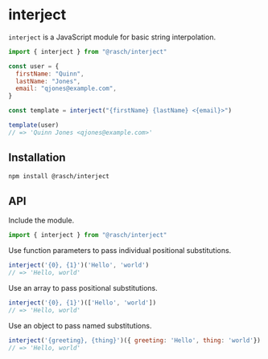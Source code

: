 # interject

`interject` is a JavaScript module for basic string interpolation.

```javascript
import { interject } from "@rasch/interject"

const user = {
  firstName: "Quinn",
  lastName: "Jones",
  email: "qjones@example.com",
}

const template = interject("{firstName} {lastName} <{email}>")

template(user)
// => 'Quinn Jones <qjones@example.com>'
```

## Installation

```sh
npm install @rasch/interject
```

## API

Include the module.

```javascript
import { interject } from "@rasch/interject"
```

Use function parameters to pass individual positional substitutions.

```javascript
interject('{0}, {1}')('Hello', 'world')
// => 'Hello, world'
```

Use an array to pass positional substitutions.

```javascript
interject('{0}, {1}')(['Hello', 'world'])
// => 'Hello, world'
```

Use an object to pass named substitutions.

```javascript
interject('{greeting}, {thing}')({ greeting: 'Hello', thing: 'world'})
// => 'Hello, world'
```
